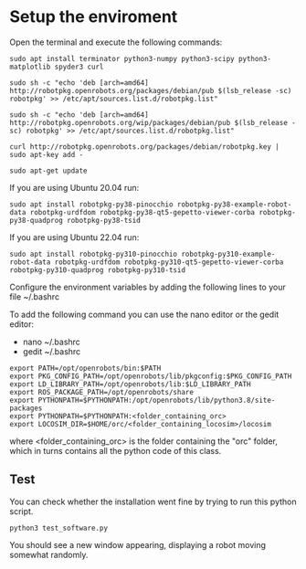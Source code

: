 # Setup the enviroment

Open the terminal and execute the following commands:

```
sudo apt install terminator python3-numpy python3-scipy python3-matplotlib spyder3 curl

sudo sh -c "echo 'deb [arch=amd64] http://robotpkg.openrobots.org/packages/debian/pub $(lsb_release -sc) robotpkg' >> /etc/apt/sources.list.d/robotpkg.list"

sudo sh -c "echo 'deb [arch=amd64] http://robotpkg.openrobots.org/wip/packages/debian/pub $(lsb_release -sc) robotpkg' >> /etc/apt/sources.list.d/robotpkg.list"

curl http://robotpkg.openrobots.org/packages/debian/robotpkg.key | sudo apt-key add -

sudo apt-get update
```

If you are using Ubuntu 20.04 run:

```
sudo apt install robotpkg-py38-pinocchio robotpkg-py38-example-robot-data robotpkg-urdfdom robotpkg-py38-qt5-gepetto-viewer-corba robotpkg-py38-quadprog robotpkg-py38-tsid
```

If you are using Ubuntu 22.04 run:

```
sudo apt install robotpkg-py310-pinocchio robotpkg-py310-example-robot-data robotpkg-urdfdom robotpkg-py310-qt5-gepetto-viewer-corba robotpkg-py310-quadprog robotpkg-py310-tsid
```

Configure the environment variables by adding the following lines to your file ~/.bashrc

To add the following command you can use the nano editor or the gedit editor:
* nano ~/.bashrc
* gedit ~/.bashrc

```
export PATH=/opt/openrobots/bin:$PATH
export PKG_CONFIG_PATH=/opt/openrobots/lib/pkgconfig:$PKG_CONFIG_PATH
export LD_LIBRARY_PATH=/opt/openrobots/lib:$LD_LIBRARY_PATH
export ROS_PACKAGE_PATH=/opt/openrobots/share
export PYTHONPATH=$PYTHONPATH:/opt/openrobots/lib/python3.8/site-packages
export PYTHONPATH=$PYTHONPATH:<folder_containing_orc>
export LOCOSIM_DIR=$HOME/orc/<folder_containing_locosim>/locosim
```

where <folder_containing_orc> is the folder containing the "orc" folder, which in turns contains all the python code of this class.

## Test

You can check whether the installation went fine by trying to run this python script.

```
python3 test_software.py
```
You should see a new window appearing, displaying a robot moving somewhat randomly.
